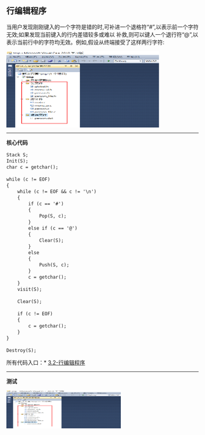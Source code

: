 ## 行编辑程序

当用户发现刚刚键入的一个字符是错的时,可补进一个退格符“#”,以表示前一个字符无效;如果发现当前键入的行内差错较多或难以
补救,则可以键人一个退行符“@”,以表示当前行中的字符均无效。例如,假设从终端接受了这样两行字符:

<img src="https://raw.githubusercontent.com/dengjili/class_ms/master/picture/import_1.png" width = "400" height = "200" div align=center />


******

**核心代码**

    Stack S;
	Init(S);
	char c = getchar();

	while (c != EOF)
	{
		while (c != EOF && c != '\n')
		{
			if (c == '#')
			{
				Pop(S, c);
			}
			else if (c == '@')
			{
				Clear(S);
			}
			else
			{
				Push(S, c);
			}
			c = getchar();
		}
		visit(S);

		Clear(S);

		if (c != EOF)
		{
			c = getchar();
		}
	}

	Destroy(S);

所有代码入口：* [3.2-行编辑程序](./chapter03/3-2/main.cpp)

******
**测试**

<img src="https://raw.githubusercontent.com/dengjili/class_ms/master/picture/import_1.png" width = "300" height = "100" div align=center />
